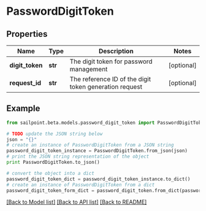 # PasswordDigitToken


## Properties

Name | Type | Description | Notes
------------ | ------------- | ------------- | -------------
**digit_token** | **str** | The digit token for password management | [optional] 
**request_id** | **str** | The reference ID of the digit token generation request | [optional] 

## Example

```python
from sailpoint.beta.models.password_digit_token import PasswordDigitToken

# TODO update the JSON string below
json = "{}"
# create an instance of PasswordDigitToken from a JSON string
password_digit_token_instance = PasswordDigitToken.from_json(json)
# print the JSON string representation of the object
print PasswordDigitToken.to_json()

# convert the object into a dict
password_digit_token_dict = password_digit_token_instance.to_dict()
# create an instance of PasswordDigitToken from a dict
password_digit_token_form_dict = password_digit_token.from_dict(password_digit_token_dict)
```
[[Back to Model list]](../README.md#documentation-for-models) [[Back to API list]](../README.md#documentation-for-api-endpoints) [[Back to README]](../README.md)


